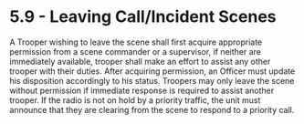 # 5.9 - Leaving Call/Incident Scenes

A Trooper wishing to leave the scene shall first acquire appropriate permission from a scene commander or a supervisor, if neither are immediately available, trooper shall make an effort to assist any other trooper with their duties. After acquiring permission, an Officer must update his disposition accordingly to his status. Troopers may only leave the scene without permission if immediate response is required to assist another trooper. If the radio is not on hold by a priority traffic, the unit must announce that they are clearing from the scene to respond to a priority call.
